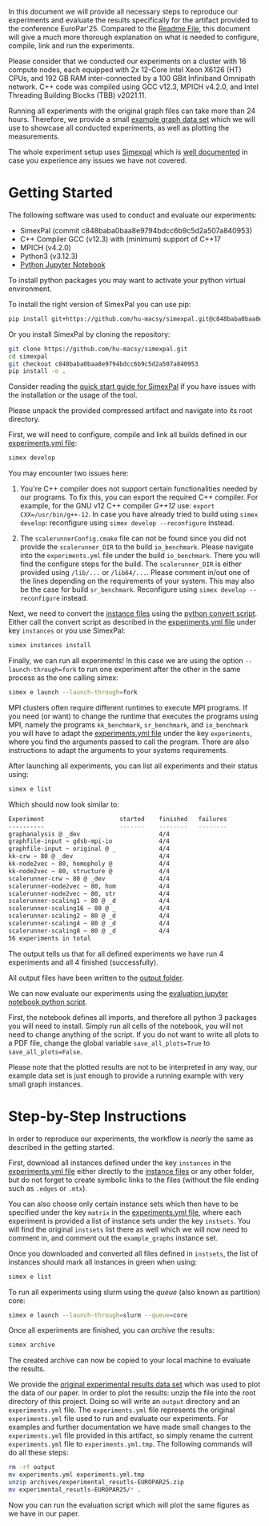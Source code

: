 In this document we will provide all necessary steps to reproduce our
experiments and evaluate the results specifically for the artifact provided to
the conference EuroPar'25. Compared to the [Readme File](README.md), this
document will give a much more thorough explanation on what is needed to
configure, compile, link and run the experiments. 

Please consider that we conducted our experiments on a cluster with 16 compute
nodes, each equipped with 2x 12-Core Intel Xeon X6126 (HT) CPUs, and 192 GB RAM
inter-connected by a 100 GBit Infiniband Omnipath network. C++ code was compiled
using GCC v12.3, MPICH v4.2.0, and Intel Threading Building Blocks (TBB)
v2021.11.

Running all experiments with the original graph files can take more than 24
hours. Therefore, we provide a small [example graph data set](/instances/) which
we will use to showcase all conducted experiments, as well as plotting the
measurements.

The whole experiment setup uses [Simexpal](https://github.com/hu-macsy/simexpal)
which is [well documented](https://simexpal.readthedocs.io/en/latest/) in case
you experience any issues we have not covered.

# Getting Started

The following software was used to conduct and evaluate our experiments:

- SimexPal (commit c848baba0baa8e9794bdcc6b9c5d2a507a840953)
- C++ Compiler GCC (v12.3) with (minimum) support of C++17
- MPICH (v4.2.0)
- Python3 (v3.12.3)
- [Python Jupyter Notebook](https://jupyter.org/install)

To install python packages you may want to activate your python virtual
environment.

To install the right version of SimexPal you can use pip:

```bash
pip install git+https://github.com/hu-macsy/simexpal.git@c848baba0baa8e9794bdcc6b9c5d2a507a840953
```

Or you install SimexPal by cloning the repository:

```bash
git clone https://github.com/hu-macsy/simexpal.git
cd simexpal
git checkout c848baba0baa8e9794bdcc6b9c5d2a507a840953
pip install -e .
```

Consider reading the [quick start guide for
SimexPal](https://simexpal.readthedocs.io/en/latest/quick_start.html) if you
have issues with the installation or the usage of the tool.

Please unpack the provided compressed artifact and navigate into its root
directory.

First, we will need to configure, compile and link all builds defined in our
[experiments.yml file](experiments.yml):

```bash
simex develop
```

You may encounter two issues here:

1. You're C++ compiler does not support certain functionalities needed by our
   programs. To fix this, you can export the required C++ compiler. For example,
   for the GNU v12 C++ compiler *G++12* use: `export CXX=/usr/bin/g++-12`. In
   case you have already tried to build using `simex develop`: reconfigure using
   `simex develop --reconfigure` instead.

2. The `scalerunnerConfig.cmake` file can not be found since you did not provide
   the  `scalerunner_DIR` to the build `io_benchmark`. Please navigate into the
   `experiments.yml` file under the build `io_benchmark`. There you will find
   the configure steps for the build. The `scalerunner_DIR` is either provided
   using `/lib/...` or `/lib64/...`. Please comment in/out one of the lines
   depending on the requirements of your system. This may also be the case for
   build `sr_benchmark`. Reconfigure using `simex develop --reconfigure`
   instead.

Next, we need to convert the [instance files](/instances/) using the [python
convert script](convert.py). Either call the convert script as described in the
[experiments.yml file](experiments.yml) under key `instances` or you use
SimexPal:

```bash
simex instances install
```

Finally, we can run all experiments! In this case we are using the option
`--launch-through=fork` to run one experiment after the other in the same
process as the one calling simex: 

```bash
simex e launch --launch-through=fork
```

MPI clusters often require different runtimes to execute MPI programs. If you
need (or want) to change the runtime that executes the programs using MPI,
namely the programs `kk_benchmark`, `sr_benchmark`, and `io_benchmark` you will
have to adapt the [experiments.yml file](experiments.yml) under the key
`experiments`, where you find the arguments passed to call the program. There
are also instructions to adapt the arguments to your systems requirements. 

After launching all experiments, you can list all experiments and their status
using:

```bash
simex e list
```

Which should now look similar to:

```bash
Experiment                     started    finished   failures             other
----------                     -------    --------   --------             -----
graphanalysis @ _dev                      4/4                             
graphfile-input ~ gdsb-mpi-io             4/4                             
graphfile-input ~ original @ _            4/4                             
kk-crw ~ 80 @ _dev                        4/4                             
kk-node2vec ~ 80, homopholy @             4/4                             
kk-node2vec ~ 80, structure @             4/4                             
scalerunner-crw ~ 80 @ _dev               4/4                             
scalerunner-node2vec ~ 80, hom            4/4                             
scalerunner-node2vec ~ 80, str            4/4                             
scalerunner-scaling1 ~ 80 @ _d            4/4                             
scalerunner-scaling16 ~ 80 @ _            4/4                             
scalerunner-scaling2 ~ 80 @ _d            4/4                             
scalerunner-scaling4 ~ 80 @ _d            4/4                             
scalerunner-scaling8 ~ 80 @ _d            4/4                             
56 experiments in total
```

The output tells us that for all defined experiments we have run 4 experiments
and all 4 finished (successfully).

All output files have been written to the [output folder](/output/).

We can now evaluate our experiments using the [evaluation jupyter notebook
python script](evaluation.ipynb). 

First, the notebook defines all imports, and therefore all python 3 packages you
will need to install. Simply run all cells of the notebook, you will not need to
change anything of the script. If you do not want to write all plots to a PDF
file, change the global variable `save_all_plots=True` to
`save_all_plots=False`.

Please note that the plotted results are not to be interpreted in any way, our
example data set is just enough to provide a running example with very small
graph instances.

# Step-by-Step Instructions

In order to reproduce our experiments, the workflow is *nearly* the same as
described in the getting started. 

First, download all instances defined under the key `instances` in the
[experiments.yml file](experiments.yml) either directly to the [instance
files](/instances/) or any other folder, but do not forget to create symbolic
links to the files (without the file ending such as `.edges` or `.mtx`). 

You can also choose only certain instance sets which then have to be specified
under the key `matrix` in the [experiments.yml file](experiments.yml), where
each experiment is provided a list of instance sets under the key `instsets`.
You will find the original `instsets` list there as well which we will now need
to comment in, and comment out the `example_graphs` instance set.

Once you downloaded and converted all files defined in `instsets`, the list of
instances should mark all instances in green when using:

```bash
simex e list
```

To run all experiments using slurm using the *queue* (also known as partition)
core:

```bash
simex e launch --launch-through=slurm --queue=core
```

Once all experiments are finished, you can *archive* the results:

```bash
simex archive
```

The created archive can now be copied to your local machine to evaluate the
results.

We provide the [original experimental results data
set](/archives/experimental_resutls-EUROPAR25.zip) which was used to plot the
data of our paper. In order to plot the results: unzip the file into the root
directory of this project. Doing so will write an `output` directory and an
`experiments.yml` file. The `experiments.yml` file represents the original
`experiments.yml` file used to run and evaluate our experiments. For examples
and further documentation we have made small changes to the `experiments.yml`
file provided in this artifact, so simply rename the current `experiments.yml`
file to `experiments.yml.tmp`. The following commands will do all these steps:

```bash
rm -rf output
mv experiments.yml experiments.yml.tmp
unzip archives/experimental_resutls-EUROPAR25.zip
mv experimental_resutls-EUROPAR25/* .
```

Now you can run the evaluation script which will plot the same figures as we
have in our paper.